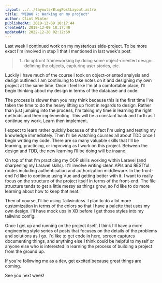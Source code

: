 ```yaml
---
layout: ../../layouts/BlogPostLayout.astro
title: "WIBWO 7: Working on my project"
author: Clint Winter
publishedAt: 2019-12-09 10:17:44
createdAt: 2019-12-09 10:17:40
updatedAt: 2022-12-28 02:12:59
---
```


Last week I continued work on my mysterious side-project. To be more exact I'm involved in step 1 that I mentioned in last week's post:

> 1. do upfront frameworking by doing some object-oriented design: defining the objects, capturing user stories, etc.

Luckily I have much of the course I took on object-oriented analysis and design outlined. I am continuing to take notes on it and designing my own project at the same time. Once I feel like I'm at a comfortable place, I'll begin thinking about my design in terms of the database and code. 

The process is slower than you may think because this is the first time I've taken the time to do the heavy lifting up front in regards to design. Rather than just jumping into the process, I'm taking my time in learning the right methods and then implementing. This will be a constant back and forth as I continue my work. Learn then implement. 

I expect to learn rather quickly because of the fact I'm using and testing my knowledge immediately. Then I'll be watching courses all about TDD once I begin writing my code. There are so many valuable skills that I'll be learning, practicing, or improving as I work on this project. Between the design and TDD, the new learning I'll be doing will be insane. 

On top of that I'm practicing my OOP skills working within Laravel (and sharpening my Laravel skills). It'll involve writing clean APIs and RESTful routes including authentication and authorization middleware. In the front-end I'd like to continue using Vue and getting better with it. I want to really focus on the structure of the project itself in terms of the front-end. The file structure tends to get a little messy as things grow, so I'd like to do more learning about how to keep that neat. 

Then of course, I'll be using Tailwindcss. I plan to do a lot more customization in terms of the colors so that I have a palette that uses my own design. I'll have mock ups in XD before I get those styles into my tailwind config. 

Once I get up and running on the project itself, I think I'll have a more engineering style series of posts that focuses on the details of the problems and solutions as I go. I'd like to get code in here, screen captures documenting things, and anything else I think could be helpful to myself or anyone else who is interested in learning the process of building a project from the ground up.

If you're following me as a dev, get excited because great things are coming. 

See you next week!
